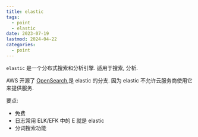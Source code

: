 ```yaml
---
title: elastic
tags:
  - point
  - elastic
date: 2023-07-19
lastmod: 2024-04-22
categories:
  - point
---
```


`elastic` 是一个分布式搜索和分析引擎. 适用于搜索, 分析.

AWS 开源了 [OpenSearch](https://github.com/opensearch-project/OpenSearch),是 elastic 的分支. 因为 elastic 不允许云服务商使用它来提供服务.

要点:

- 免费
- 日志常用 ELK/EFK 中的 E 就是 elastic
- 分词搜索功能
